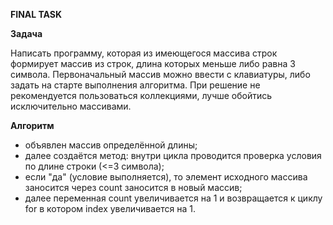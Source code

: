 **FINAL TASK**

**Задача**

Написать программу, которая из имеющегося массива строк формирует массив из строк, длина которых меньше либо равна 3 символа. Первоначальный массив можно ввести с клавиатуры, либо задать на старте выполнения алгоритма. При решение не рекомендуется пользоваться коллекциями, лучше обойтись исключительно массивами.

**Алгоритм**

- объявлен массив определённой длины;
- далее создаётся метод: внутри цикла проводится проверка условия по длине строки (<=3 символа);
- если "да" (условие выполняется), то элемент исходного массива заносится через count заносится в новый массив;
- далее переменная count увеличивается на 1 и возвращается к циклу for в котором index увеличивается на 1.
